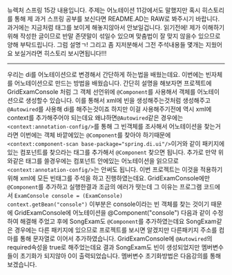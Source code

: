 뉴렉처 스프링 15강 내용입니다. 주제는 어노테이션 11강에서도 말했지만 혹시 히스토리를 통해 제 과거 스프링 공부를 보신다면
README.AD는 RAW로 봐주시기 바랍니다. 과거에는 지금처럼 태그를 보이게 해놓지않아서 안보일겁니다.
읽기전에! 제가 이해하기위해 작성한 글이므로 반말 존댓말이 섞일수 있으며 맞춤법이 잘 맞지 않을수 있으므로 양해 부탁드립니다. 그럼 설명ㄱ!
그리고 좀 지저분해서 그전 주석내용들 몇개는 지웠어요 보실거라면 히스토리 보시면됩니다!!!

---

우리는 di를 어노테이션으로 변경해서 간단하게 하는법을 배웠는데요. 이번에는 빈자체를 어노테이션으로 만드는 방법을 배웠습니다.
간단히 설명을 해보자면 프로젝트에 GridExamConsole 처럼 그 객체 선언위에 <code>@Component</code>를 사용해서 객체를 어노테이션으로 생성할수
있습니다. 이를 통해서 xml에 빈을 생성해주는것처럼 생성해주고 <code>@Autowired</code>를 사용해 di를 해주는것이죠 하지만 이걸 사용해주기전에
역시 xml에 context를 추가해주어야 되는데요 왜냐하면<code>@Autowired</code>같은 경우에는 `<context:annotation-config/>`를 통해
그 빈객체를 조사해서 어노테이션을 찾는거라면 이번에는 객체 바깥에있는 <code>@Component</code>를 찾아야 하기때문에
`<context:component-scan base-package="spring.di.ui"/>`이거와 같이 패키지에있는 컴포넌트를 찾으라는 태그를 추가해서
<code>@Component</code> 찾으면 됩니다. 추가로 만약 위와같은 태그를 쓸경우에는 컴포넌트 안에있는 어노테이션을 읽으므로
`<context:annotation-config/>`는 안써도 됩니다. 이번 프로젝트는 이것을 적용하기 위해 xml에 모든 빈태그를 주석을 하고 진행하였는데요.
GridExamConsole에만 <code>@Component</code>를 추가하고 실행한결과 조금의 에러가 떳는데 그 이유는 프로그램 코드에서
<code>ExamConsole console = (ExamConsole) context.getBean("console")</code> 이부분은 console이라는 빈 객체를 찾는 것이기 때문에
GridExamConsole에 어노테이션을 @Component("console") 다음과 같이 수정하여 해결해 주었고 후에 SongExam도 <code>@Component</code>를 추가하였는데요
SongExam같은 경우에는 다른 패키지에 있으므로 프로젝트를 보시면 알겠지만 다른패키지 주소를 컴마를 통해 문자열로 이어서 추가하였습니다.
GridExamConsole에 <code>@Autowired</code>의 required속성을 true로 해주었는데요 결과 SongExam도 빈이 생성되었지만 멤버변수들이
초기화가 되지않아 0이 출력되었습니다. 멤버변수 초기화방법은 다음강의를 통해 보겠습니다.
